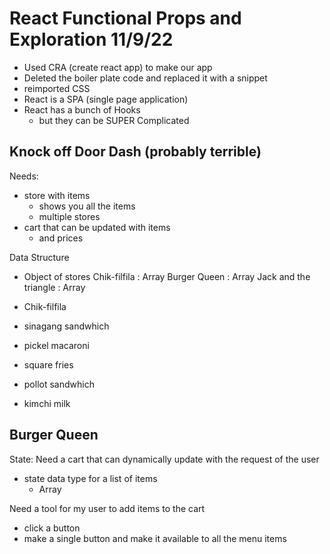 # React Functional Props and Exploration 11/9/22

- Used CRA (create react app) to make our app
- Deleted the boiler plate code and replaced it with a snippet
- reimported CSS
- React is a SPA (single page application)
- React has a bunch of Hooks
  - but they can be SUPER Complicated

## Knock off Door Dash (probably terrible)

Needs: 
- store with items
  - shows you all the items
  - multiple stores
- cart that can be updated with items 
  - and prices

Data Structure 
 - Object of stores
  Chik-filfila : Array
  Burger Queen : Array
  Jack and the triangle : Array

 -  Chik-filfila 
  - sinagang sandwhich
  - pickel macaroni 
  - square fries
  - pollot sandwhich
  - kimchi milk

Burger Queen 
  - 

State: 
Need a cart that can dynamically update with the request of the user
  - state data type for a list of items
    - Array

Need a tool for my user to add items to the cart
  - click a button
  - make a single button and make it available to all the menu items 
